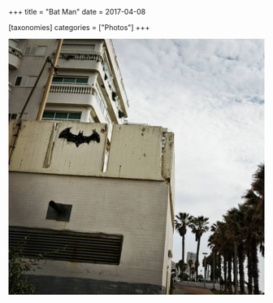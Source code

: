 +++
title = "Bat Man"
date = 2017-04-08

[taxonomies]
categories = ["Photos"]
+++

![Bat Man](bat-man.jpeg)
